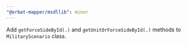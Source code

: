 ```yaml
---
"@orbat-mapper/msdllib": minor
---
```


Add `getForceSideById(.)` and `getUnitOrForceSideById(.)` methods to `MilitaryScenario` class.
